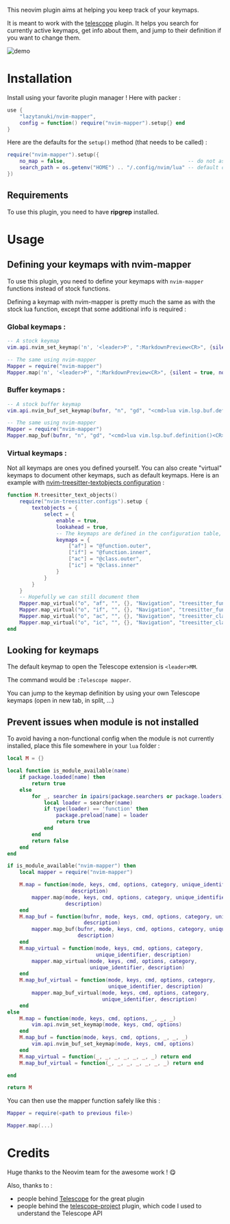 This neovim plugin aims at helping you keep track of your keymaps.

It is meant to work with the [telescope](https://github.com/nvim-telescope/telescope.nvim) plugin.
It helps you search for currently active keymaps, get info about them, and jump to their definition if you want to change them.

![demo](https://user-images.githubusercontent.com/36456999/127230715-88411776-3ff1-40ca-85f9-4cad75f6d2cb.gif)

Installation
============

Install using your favorite plugin manager ! Here with packer :

```lua
use {
    "lazytanuki/nvim-mapper",
    config = function() require("nvim-mapper").setup{} end
}
```

Here are the defaults for the `setup()` method (that needs to be called) :

```lua
require("nvim-mapper").setup({
    no_map = false,                                        -- do not assign the default keymap (<leader>MM)
    search_path = os.getenv("HOME") .. "/.config/nvim/lua" -- default config search path is ~/.config/nvim/lua
})
```

Requirements
------------

To use this plugin, you need to have **ripgrep** installed.

Usage
=====

Defining your keymaps with nvim-mapper
--------------------------------------

To use this plugin, you need to define your keymaps with `nvim-mapper` functions instead of stock functions.

Defining a keymap with nvim-mapper is pretty much the same as with the stock lua function, except that some additional info is required :

### Global keymaps :

```lua
-- A stock keymap
vim.api.nvim_set_keymap('n', '<leader>P', ":MarkdownPreview<CR>", {silent = true, noremap = true})

-- The same using nvim-mapper
Mapper = require("nvim-mapper")
Mapper.map('n', '<leader>P', ":MarkdownPreview<CR>", {silent = true, noremap = true}, "Markdown", "md_preview", "Display Markdown preview in Qutebrowser")
```

### Buffer keymaps :

```lua
-- A stock buffer keymap
vim.api.nvim_buf_set_keymap(bufnr, "n", "gd", "<cmd>lua vim.lsp.buf.definition()<CR>", {noremap = true, silent = true})

-- The same using nvim-mapper
Mapper = require("nvim-mapper")
Mapper.map_buf(bufnr, "n", "gd", "<cmd>lua vim.lsp.buf.definition()<CR>", {noremap = true, silent = true}, "LSP", "lsp_definitions", "Go to definition")
```

### Virtual keymaps :

Not all keymaps are ones you defined yourself. You can also create "virtual" keymaps to document other keymaps, such as default keymaps. Here is an example with [nvim-treesitter-textobjects configuration](https://github.com/nvim-treesitter/nvim-treesitter-textobjects) :

```lua
function M.treesitter_text_objects()
    require("nvim-treesitter.configs").setup {
        textobjects = {
            select = {
                enable = true,
                lookahead = true,
                -- The keymaps are defined in the configuration table, no way to get our Mapper in there !
                keymaps = {
                    ["af"] = "@function.outer",
                    ["if"] = "@function.inner",
                    ["ac"] = "@class.outer",
                    ["ic"] = "@class.inner"
                }
            }
        }
    }
    -- Hopefully we can still document them
    Mapper.map_virtual("o", "af", "", {}, "Navigation", "treesitter_function_outer", "Function outer motion")
    Mapper.map_virtual("o", "if", "", {}, "Navigation", "treesitter_function_inner", "Function inner motion")
    Mapper.map_virtual("o", "ac", "", {}, "Navigation", "treesitter_class_outer", "Class outer motion")
    Mapper.map_virtual("o", "ic", "", {}, "Navigation", "treesitter_class_inner", "Class inner motion")
end
```

Looking for keymaps
-------------------

The default keymap to open the Telescope extension is `<leader>MM`.

The command would be `:Telescope mapper`.

You can jump to the keymap definition by using your own Telescope keymaps (open in new tab, in split, ...)

Prevent issues when module is not installed
-------------------------------------------

To avoid having a non-functional config when the module is not currently installed, place this file somewhere in your `lua` folder :

```lua
local M = {}

local function is_module_available(name)
    if package.loaded[name] then
        return true
    else
        for _, searcher in ipairs(package.searchers or package.loaders) do
            local loader = searcher(name)
            if type(loader) == 'function' then
                package.preload[name] = loader
                return true
            end
        end
        return false
    end
end

if is_module_available("nvim-mapper") then
    local mapper = require("nvim-mapper")

    M.map = function(mode, keys, cmd, options, category, unique_identifier,
                     description)
        mapper.map(mode, keys, cmd, options, category, unique_identifier,
                   description)
    end
    M.map_buf = function(bufnr, mode, keys, cmd, options, category, unique_identifier,
                         description)
        mapper.map_buf(bufnr, mode, keys, cmd, options, category, unique_identifier,
                       description)
    end
    M.map_virtual = function(mode, keys, cmd, options, category,
                             unique_identifier, description)
        mapper.map_virtual(mode, keys, cmd, options, category,
                           unique_identifier, description)
    end
    M.map_buf_virtual = function(mode, keys, cmd, options, category,
                                 unique_identifier, description)
        mapper.map_buf_virtual(mode, keys, cmd, options, category,
                               unique_identifier, description)
    end
else
    M.map = function(mode, keys, cmd, options, _, _, _)
        vim.api.nvim_set_keymap(mode, keys, cmd, options)
    end
    M.map_buf = function(mode, keys, cmd, options, _, _, _)
        vim.api.nvim_buf_set_keymap(mode, keys, cmd, options)
    end
    M.map_virtual = function(_, _, _, _, _, _, _) return end
    M.map_buf_virtual = function(_, _, _, _, _, _, _) return end

end

return M
```

You can then use the mapper function safely like this :

```lua
Mapper = require(<path to previous file>)

Mapper.map(...)
```

Credits
=======

Huge thanks to the Neovim team for the awesome work ! 😋

Also, thanks to :

- people behind [Telescope](https://github.com/nvim-telescope/telescope.nvim) for the great plugin
- people behind the [telescope-project](https://github.com/nvim-telescope/telescope-project.nvim) plugin, which code I used to understand the Telescope API

